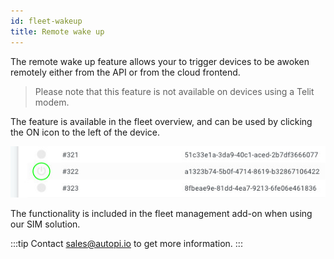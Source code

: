 ```yaml
---
id: fleet-wakeup
title: Remote wake up
---
```


The remote wake up feature allows your to trigger devices to be awoken remotely either from the API or from the cloud frontend.

> Please note that this feature is not available on devices using a Telit modem.

The feature is available in the fleet overview, and can be used by clicking the ON icon to the left of the device.

![fleetoverview-wakeup](../../../../static/img/cloud/fleet/fleet-overview-wakeup.jpg)

The functionality is included in the fleet management add-on when using our SIM solution.

:::tip
Contact sales@autopi.io to get more information.
:::
